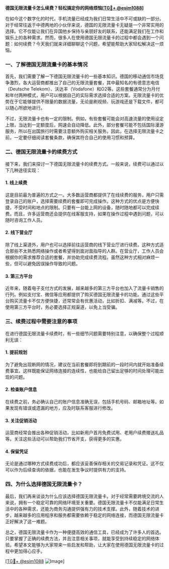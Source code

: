 **德国无限流量卡怎么续费？轻松搞定你的网络烦恼[[TG💪+ @esim1088](https://t.me/s/esim1088)]**

在如今这个数字化的时代，手机流量已经成为我们日常生活中不可或缺的一部分。对于经常往返于中德两地的小伙伴来说，德国的无限流量卡无疑是一个非常实用的选择。它不仅能让我们在异国他乡保持与亲朋好友的联系，还能满足我们在工作和娱乐上的各种需求。然而，很多人在使用德国无限流量卡的过程中都会遇到一个问题：如何续费？今天我们就来详细聊聊这个问题，希望能帮助大家轻松解决这一烦恼。

### 一、了解德国无限流量卡的基本情况

首先，我们需要了解一下德国无限流量卡的一些基本知识。德国的移动通信市场竞争激烈，各大运营商都推出了自己的无限流量套餐，其中最知名的有德意志电信（Deutsche Telekom）、沃达丰（Vodafone）和O2等。这些套餐通常分为月付和年付两种模式，用户可以根据自己的实际需求选择合适的方案。无限流量卡的优势在于它能够提供不限量的数据流量，无论是刷视频、玩游戏还是下载文件，都可以随心所欲地进行。

不过，无限流量卡也有一定的限制。例如，有些套餐可能会对高速流量的使用设定上限，当达到一定额度后，网速会自动降低。此外，部分套餐可能不包括国际漫游服务，所以在出国旅行时需要注意额外购买相关服务。因此，在选择无限流量卡之前，一定要仔细阅读套餐条款，确保其符合自己的使用习惯和预算。

### 二、德国无限流量卡的续费方式

接下来，我们来探讨一下德国无限流量卡的续费方式。一般来说，续费可以通过以下几种途径实现：

#### 1. **线上续费**
这是目前最为普遍的方式之一。大多数运营商都提供了在线续费的服务，用户只需登录自己的账户，选择需要续费的套餐即可完成操作。这种方式的优点是方便快捷，不受时间和地点的限制。只要有一台能上网的设备，随时随地都可以完成续费。而且，许多运营商还会提供在线客服支持，如果在操作过程中遇到问题，可以随时咨询工作人员。

#### 2. **线下营业厅**
除了线上渠道外，用户也可以选择前往运营商的线下营业厅进行续费。这种方式适合那些不太熟悉网络操作或者希望得到面对面指导的人群。在营业厅，工作人员会根据你的需求推荐合适的套餐，并协助完成续费流程。虽然这种方式相对麻烦一些，但可以避免因误操作导致的问题。

#### 3. **第三方平台**
近年来，随着电子支付方式的发展，越来越多的第三方平台也加入了流量卡销售的行列。例如支付宝、微信等应用都提供了购买德国无限流量卡的功能。通过这些平台购买流量卡不仅方便快捷，还常常会有优惠活动，比如折扣、满减等。不过，在使用第三方平台时，务必要选择正规渠道，以免上当受骗。

### 三、续费过程中需要注意的事项

在进行德国无限流量卡续费时，有一些细节问题需要特别注意，以确保整个过程顺利无误：

#### 1. **提前规划**
为了避免出现断网的情况，建议在当前套餐即将到期前的一段时间内就开始准备续费事宜。这样既能保证网络连接的连续性，也能给自己留出足够的时间处理可能出现的问题。

#### 2. **检查账户信息**
在续费之前，务必确认自己的账户信息准确无误，包括手机号码、邮箱地址等。如果发现有错误或遗漏的地方，应及时联系客服进行修改。

#### 3. **关注促销活动**
运营商经常会推出各种促销活动，比如新用户首月免费试用、老用户续费赠送礼品等。关注这些活动可以帮助我们节省开支，获得更多的实惠。

#### 4. **保留凭证**
无论是通过哪种方式续费成功后，都应该妥善保存相关的交易记录和凭证。这不仅可以作为后续查询的依据，也能在发生争议时提供有力的支持。

### 四、为什么选择德国无限流量卡？

最后，我们再来谈谈为什么应该选择德国无限流量卡。对于经常需要跨境交流的人来说，拥有一个稳定可靠的网络环境至关重要。德国无限流量卡不仅能满足日常生活中的各种需求，还能为商务沟通提供强有力的技术支撑。此外，随着技术的进步，越来越多的应用程序和服务都需要依赖于稳定的网络连接，而德国无限流量卡正好解决了这一难题。

总之，德国无限流量卡作为一种便捷高效的通信工具，已经成为了许多人的首选。只要掌握了正确的续费方法，并且注意相关事项，就能享受到持续稳定的网络体验。希望本文能够为大家带来一些启发和帮助，让大家在使用德国无限流量卡的过程中更加得心应手。

[[TG💪+ @esim1088](https://t.me/s/esim1088) ![Image](https://i.postimg.cc/4NQfJmqS/Snipaste-2025-05-13-00-14-12.png)]